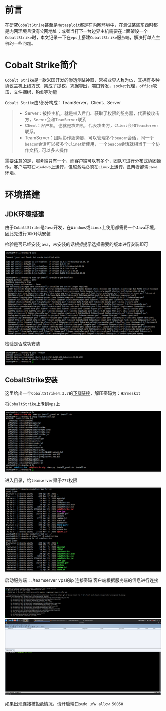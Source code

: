 # 前言
在研究`CobaltStrike`甚至是`Metasploit`都是在内网环境中，在测试某些东西时都是内网环境且没有公网地址；或者当打下一台边界主机需要在上面架设一个`CobaltStrike`时，本文记录一下在`vps`上搭建`CobaltStrike`服务端，解决打单点主机的一些问题。

# Cobalt Strike简介
`Cobalt Strike`是一款米国开发的渗透测试神器，常被业界人称为`CS`，其拥有多种协议主机上线方式，集成了提权，凭据导出，端口转发，`socket`代理，`office`攻击，文件捆绑，钓鱼等功能

`Cobalt Strike`由`3`部分构成：TeamServer、Client、Server
> * Server：被控主机，就是植入后门、获取了权限的服务器，代表被攻击方，`Server`会和`TeamServer`联系
> * Client：客户机，也就是攻击机，代表攻击方，`Client`会和`TeamServer`联系。
> * TeamServer：团队协作服务器，可以管理多个`beacon`会话，同一个`beacon`会话可以被多个`Clinet`所使用，一个`beacon`会话就相当于一个协作文档，可以多人操作

需要注意的是，服务端只有一个，而客户端可以有多个，团队可进行分布式协团操作。客户端可在`windows`上运行，但服务端必须在`Linux`上运行，且两者都需`Java`环境。

# 环境搭建
## JDK环境搭建
由于`CobaltStrike`是`Java`开发，在`Windows`或`Linux`上使用都需要一个`Java`环境，因此先进行`JDK`环境安装

检验是否已经安装`java`，未安装的话根据提示选择需要的版本进行安装即可

<img src="./images/1.png" alt="">

检验是否成功安装

<img src="./images/2.png" alt="">

## CobaltStrike安装
这里给出一个`CobaltStrike4.3.7`的[下载链接](https://anonfiles.com/D9F854E7u0/cobaltstrike4.3_7z)，解压密码为：`H3rmesk1t`

将`CobaltStrike`上传到`vps`上

<img src="./images/3.png" alt="">

进入目录，给`teamserver`赋予`777`权限

<img src="./images/4.png" alt="">

启动服务端：./teamserver vps的ip 连接密码
客户端根据服务端的信息进行连接

<img src="./images/5.png" alt="">

<img src="./images/6.png" alt="">

如果出现连接被拒绝情况，请开启端口`sudo ufw allow 50050`
